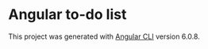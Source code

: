 # Angular to-do list

This project was generated with [Angular CLI](https://github.com/angular/angular-cli) version 6.0.8.